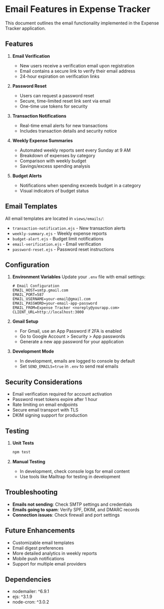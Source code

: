 # Email Features in Expense Tracker

This document outlines the email functionality implemented in the Expense Tracker application.

## Features

1. **Email Verification**
   - New users receive a verification email upon registration
   - Email contains a secure link to verify their email address
   - 24-hour expiration on verification links

2. **Password Reset**
   - Users can request a password reset
   - Secure, time-limited reset link sent via email
   - One-time use tokens for security

3. **Transaction Notifications**
   - Real-time email alerts for new transactions
   - Includes transaction details and security notice

4. **Weekly Expense Summaries**
   - Automated weekly reports sent every Sunday at 9 AM
   - Breakdown of expenses by category
   - Comparison with weekly budget
   - Savings/excess spending analysis

5. **Budget Alerts**
   - Notifications when spending exceeds budget in a category
   - Visual indicators of budget status

## Email Templates

All email templates are located in `views/emails/`:

- `transaction-notification.ejs` - New transaction alerts
- `weekly-summary.ejs` - Weekly expense reports
- `budget-alert.ejs` - Budget limit notifications
- `email-verification.ejs` - Email verification
- `password-reset.ejs` - Password reset instructions

## Configuration

1. **Environment Variables**
   Update your `.env` file with email settings:
   ```
   # Email Configuration
   EMAIL_HOST=smtp.gmail.com
   EMAIL_PORT=587
   EMAIL_USERNAME=your-email@gmail.com
   EMAIL_PASSWORD=your-email-app-password
   EMAIL_FROM=Expense Tracker <noreply@yourapp.com>
   CLIENT_URL=http://localhost:3000
   ```

2. **Gmail Setup**
   - For Gmail, use an App Password if 2FA is enabled
   - Go to Google Account > Security > App passwords
   - Generate a new app password for your application

3. **Development Mode**
   - In development, emails are logged to console by default
   - Set `SEND_EMAILS=true` in `.env` to send real emails

## Security Considerations

- Email verification required for account activation
- Password reset tokens expire after 1 hour
- Rate limiting on email endpoints
- Secure email transport with TLS
- DKIM signing support for production

## Testing

1. **Unit Tests**
   ```bash
   npm test
   ```

2. **Manual Testing**
   - In development, check console logs for email content
   - Use tools like Mailtrap for testing in development

## Troubleshooting

- **Emails not sending**: Check SMTP settings and credentials
- **Emails going to spam**: Verify SPF, DKIM, and DMARC records
- **Connection issues**: Check firewall and port settings

## Future Enhancements

- Customizable email templates
- Email digest preferences
- More detailed analytics in weekly reports
- Mobile push notifications
- Support for multiple email providers

## Dependencies

- nodemailer: ^6.9.1
- ejs: ^3.1.9
- node-cron: ^3.0.2
